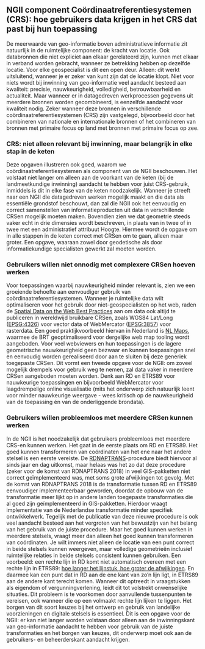 ## NGII component Coördinaatreferentiesystemen (CRS): hoe gebruikers data krijgen in het CRS dat past bij hun toepassing
De meerwaarde van geo-informatie boven administratieve informatie zit natuurlijk in de ruimtelijke component: de kracht van locatie. Ook databronnen die niet expliciet aan elkaar gerelateerd zijn, kunnen met elkaar in verband worden gebracht, wanneer ze betrekking hebben op dezelfde locatie. Voor elke geospecialist is dit een open deur. Alleen: dit werkt uitsluitend, wanneer je er zeker van kunt zijn dat de locatie klopt. Niet voor niets wordt bij inwinning van geo-informatie veel aandacht besteed aan kwaliteit: precisie, nauwkeurigheid, volledigheid, betrouwbaarheid en actualiteit. Maar wanneer er in datagedreven werkprocessen gegevens uit meerdere bronnen worden gecombineerd, is eenzelfde aandacht voor kwaliteit nodig. Zeker wanneer deze bronnen in verschillende coördinaatreferentiesystemen (CRS) zijn vastgelegd, bijvoorbeeld door het combineren van nationale en internationale bronnen of het combineren van bronnen met primaire focus op land met bronnen met primaire focus op zee.

### CRS: niet alleen relevant bij inwinning, maar belangrijk in elke stap in de keten
Deze opgaven illustreren ook goed, waarom we coördinaatreferentiesystemen als component van de NGII beschouwen. Het volstaat niet langer om alleen aan de voorkant van de keten (bij de landmeetkundige inwinning) aandacht te hebben voor juist CRS-gebruik, inmiddels is dit in elke fase van de keten noodzakelijk. Wanneer je streeft naar een NGII die datagedreven werken mogelijk maakt en die data als essentiële grondstof beschouwt, dan zal die NGII ook het eenvoudig en correct samenstellen van informatieproducten uit data in verschillende CRSen mogelijk moeten maken. Bovendien zien we dat geometrie steeds vaker echt in drie dimensies wordt beschreven, in plaats van in twee of in twee met een administratief attribuut Hoogte. Hiermee wordt de opgave om in alle stappen in de keten correct met CRSen om te gaan, alleen maar groter. Een opgave, waaraan zowel door geodetische als door informatiekundige specialisten gewerkt zal moeten worden.    

### Gebruikers willen niet onnodig met complexere CRSen hoeven werken
Voor toepassingen waarbij nauwkeurigheid minder relevant is, zien we een groeiende behoefte aan eenvoudiger gebruik van coördinaatreferentiesystemen. Wanneer je ruimtelijke data wilt optimaliseren voor het gebruik door niet-geospecialisten op het web, raden de [Spatial Data on the Web Best Practices](https://www.w3.org/TR/sdw-bp/#bp-crs-choice) aan om data ook altijd te publiceren in wereldwijd bruikbare CRSen, zoals WGS84 Lat/Long ([EPSG:4326](http://epsg-registry.org/?display=entity&urn=urn:ogc:def:crs:EPSG::4326)) voor vector data of WebMercator ([EPSG:3857](http://epsg-registry.org/?display=entity&urn=urn:ogc:def:crs:EPSG::3857)) voor rasterdata. Een goed praktijkvoorbeeld hiervan in Nederland is [NL Maps](https://nlmaps.nl/), waarmee de BRT geoptimaliseerd voor dergelijke web map tooling wordt aangeboden. Voor veel webviewers en hun toepassingen is de lagere geometrische nauwkeurigheid geen bezwaar en kunnen toepassingen snel en eenvoudig worden gerealiseerd door aan te sluiten bij deze generiek toegepaste CRSen. Dit vormt een tweede opgave voor de NGII: om zoveel mogelijk drempels voor gebruik weg te nemen, zal data vaker in meerdere CRSen aangeboden moeten worden. Denk aan RD en ETRS89 voor nauwkeurige toepassingen en bijvoorbeeld WebMercator voor laagdrempelige online visualisatie (mits het onderwerp zich natuurlijk leent voor minder nauwkeurige weergave - wees kritisch op de nauwkeurigheid van de toepassing én van de onderliggende brondata).

### Gebruikers willen probleemloos met meerdere CRSen kunnen werken
In de NGII is het noodzakelijk dat gebruikers probleemloos met meerdere CRS-en kunnen werken. Het gaat in de eerste plaats om RD en ETRS89. Het goed kunnen transformeren van coördinaten van het ene naar het andere stelsel is een eerste vereiste. De [RDNAPTRANS](https://www.nsgi.nl/rdnaptrans)-procedure biedt hiervoor al sinds jaar en dag uitkomst, maar helaas was het zo dat deze procedure (zeker voor de komst van RDNAPTRANS 2018) in veel GIS-pakketten niet correct geïmplementeerd was, met soms grote afwijkingen tot gevolg. Met de komst van RDNAPTRANS 2018 is de transformatie tussen RD en ETRS89 eenvoudiger implementeerbaar geworden, doordat de opbouw van de transformatie meer lijkt op in andere landen toegepaste transformaties die al goed zijn geïmplementeerd in GIS-pakketten. Hierdoor vraagt implementatie van de Nederlandse transformatie minder specifiek ontwikkelwerk. Tegelijk met de publicatie van deze nieuwe procedure is ook veel aandacht besteed aan het vergroten van het bewustzijn van het  belang van het gebruik van de juiste procedure. Maar het goed kunnen werken in meerdere stelsels, vraagt meer dan alleen het goed kunnen transformeren van coördinaten. Je wilt immers niet alleen de locatie van een punt correct in beide stelsels kunnen weergeven, maar volledige geometrieën inclusief ruimtelijke relaties in beide stelsels consistent kunnen gebruiken. Een voorbeeld: een rechte lijn in RD komt niet automatisch overeen met een rechte lijn in ETRS89: [hoe langer het lijnstuk, hoe groter de afwijkingen](https://forum.pdok.nl/uploads/default/original/2X/c/c0795baa683bf3845c866ae4c576a880455be02a.pdf). En daarmee kan een punt dat in RD aan de ene kant van zo’n lijn ligt, in ETRS89 aan de andere kant terecht komen. Wanneer dit optreedt in vraagstukken als eigendom of vergunningverlening, leidt dit tot volstrekt onwenselijke situaties. Dit probleem is te voorkomen door aanvullende tussenpunten te vereisen, ook wanneer die op een volmaakt rechte lijn lijken te liggen. Het borgen van dit soort keuzes bij het ontwerp en gebruik van landelijke voorzieningen en digitale stelsels is essentieel. Dit is een opgave voor de NGII: er kan niet langer worden volstaan door alleen aan de inwinningskant van geo-informatie aandacht te hebben voor gebruik van de juiste transformaties en het borgen van keuzes, dit onderwerp moet ook aan de gebruikers- en beheerderskant aandacht krijgen.
